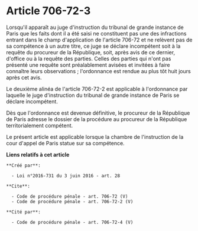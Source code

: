 # Article 706-72-3

Lorsqu'il apparaît au juge d'instruction du tribunal de grande instance de Paris que les faits dont il a été saisi ne
constituent pas une des infractions entrant dans le champ d'application de l'article 706-72 et ne relèvent pas de sa
compétence à un autre titre, ce juge se déclare incompétent soit à la requête du procureur de la République, soit, après avis
de ce dernier, d'office ou à la requête des parties. Celles des parties qui n'ont pas présenté une requête sont préalablement
avisées et invitées à faire connaître leurs observations ; l'ordonnance est rendue au plus tôt huit jours après cet avis. 

Le deuxième alinéa de l'article 706-72-2 est applicable à l'ordonnance par laquelle le juge d'instruction du tribunal de
grande instance de Paris se déclare incompétent. 

Dès que l'ordonnance est devenue définitive, le procureur de la République de Paris adresse le dossier de la procédure au
procureur de la République territorialement compétent. 

Le présent article est applicable lorsque la chambre de l'instruction de la cour d'appel de Paris statue sur sa compétence.

**Liens relatifs à cet article**

	**Créé par**:

	  - Loi n°2016-731 du 3 juin 2016 - art. 28

	**Cite**:

	  - Code de procédure pénale - art. 706-72 (V)
	  - Code de procédure pénale - art. 706-72-2 (V)

	**Cité par**:

	  - Code de procédure pénale - art. 706-72-4 (V)

